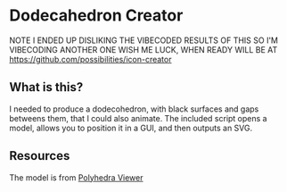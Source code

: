 # Dodecahedron Creator

NOTE I ENDED UP DISLIKING THE VIBECODED RESULTS OF THIS SO I'M VIBECODING ANOTHER ONE WISH ME LUCK, WHEN READY WILL BE AT https://github.com/possibilities/icon-creator

## What is this?

I needed to produce a dodecohedron, with black surfaces and gaps betweens them, that I could also animate. The included script opens a model, allows you to position it in a GUI, and then outputs an SVG.

## Resources

The model is from [Polyhedra Viewer](https://polyhedra.tessera.li/dodecahedron/info)
